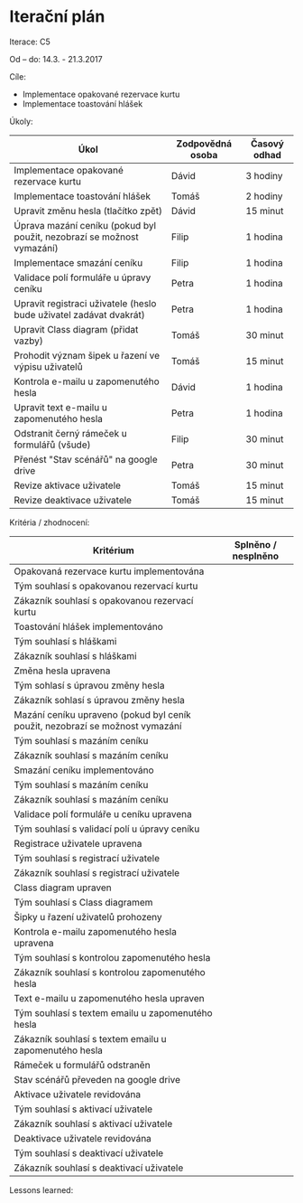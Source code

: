 <h1>Iterační plán</h1>
Iterace:  C5

Od – do:
14.3. - 21.3.2017

Cíle:
- Implementace opakované rezervace kurtu
- Implementace toastování hlášek 

Úkoly:

|Úkol|	Zodpovědná osoba|	Časový odhad|
|---|---|---|
|Implementace opakované rezervace kurtu|Dávid|3 hodiny|
|Implementace toastování hlášek|Tomáš|2 hodiny|
|Upravit změnu hesla (tlačítko zpět)|Dávid|15 minut|
|Úprava mazání ceníku (pokud byl použit, nezobrazí se možnost vymazání)|Filip|1 hodina|
|Implementace smazání ceníku|Filip|1 hodina|
|Validace polí formuláře u úpravy ceníku|Petra|1 hodina|
|Upravit registraci uživatele (heslo bude uživatel zadávat dvakrát)|Petra|1 hodina|
|Upravit Class diagram (přidat vazby)|Tomáš|30 minut|
|Prohodit význam šipek u řazení ve výpisu uživatelů|Tomáš|15 minut|
|Kontrola e-mailu u zapomenutého hesla|Dávid|1 hodina|
|Upravit text e-mailu u zapomenutého hesla|Petra|1 hodina|
|Odstranit černý rámeček u formulářů (všude)|Filip|30 minut|
|Přenést "Stav scénářů" na google drive|Petra|30 minut|
|Revize aktivace uživatele|Tomáš|15 minut|
|Revize deaktivace uživatele|Tomáš|15 minut|

Kritéria / zhodnocení:

|Kritérium	|Splněno / nesplněno|
|---|---|
|Opakovaná rezervace kurtu implementována||
|Tým souhlasí s opakovanou rezervací kurtu||
|Zákazník souhlasí s opakovanou rezervací kurtu||
|Toastování hlášek implementováno||
|Tým souhlasí s hláškami||
|Zákazník souhlasí s hláškami||
|Změna hesla upravena||
|Tým sohlasí s úpravou změny hesla||
|Zákazník sohlasí s úpravou změny hesla||
|Mazání ceníku upraveno (pokud byl ceník použit, nezobrazí se možnost vymazání||
|Tým souhlasí s mazáním ceníku||
|Zákazník souhlasí s mazáním ceníku||
|Smazání ceníku implementováno||
|Tým souhlasí s mazáním ceníku||
|Zákazník souhlasí s mazáním ceníku||
|Validace polí formuláře u ceníku upravena||
|Tým souhlasí s validací polí u úpravy ceníku||
|Registrace uživatele upravena||
|Tým souhlasí s registrací uživatele||
|Zákazník souhlasí s registrací uživatele||
|Class diagram upraven||
|Tým souhlasí s Class diagramem||
|Šipky u řazení uživatelů prohozeny||
|Kontrola e-mailu zapomenutého hesla upravena||
|Tým souhlasí s kontrolou zapomenutého hesla||
|Zákazník souhlasí s kontrolou zapomenutého hesla||
|Text e-mailu u zapomenutého hesla upraven||
|Tým souhlasí s textem emailu u zapomenutého hesla||
|Zákazník souhlasí s textem emailu u zapomenutého hesla||
|Rámeček u formulářů odstraněn||
|Stav scénářů převeden na google drive||
|Aktivace uživatele revidována||
|Tým souhlasí s aktivací uživatele||
|Zákazník souhlasí s aktivací uživatele||
|Deaktivace uživatele revidována||
|Tým souhlasí s deaktivací uživatele||
|Zákazník souhlasí s deaktivací uživatele||


Lessons learned:
